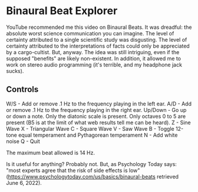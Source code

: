Binaural Beat Explorer
======================

YouTube recommended me this video on Binaural Beats. It was dreadful: the absolute worst science communication you can imagine. The level of certainty attributed to a single scientific study was disgusting. The level of certainty attributed to the interpretations of facts could only be appreciated by a cargo-cultist. But, anyway. The idea was still intriguing, even if the supposed "benefits" are likely non-existent. In addition, it allowed me to work on stereo audio programming (it's terrible, and my headphone jack sucks).

Controls
--------
W/S - Add or remove .1 Hz to the frequency playing in the left ear.
A/D - Add or remove .1 Hz to the frequency playing in the right ear.
Up/Down - Go up or down a note. Only the diatonic scale is present. Only octaves 0 to 5 are present (B5 is at the limit of what web results tell me can be heard).
Z - Sine Wave
X - Triangular Wave
C - Square Wave
V - Saw Wave
B - Toggle 12-tone equal temperament and Pythagorean temperament
N - Add white noise
Q - Quit

The maximum beat allowed is 14 Hz.

Is it useful for anything? Probably not. But, as Psychology Today says: "most experts agree that the risk of side effects is low" (https://www.psychologytoday.com/us/basics/binaural-beats retrieved June 6, 2022).

